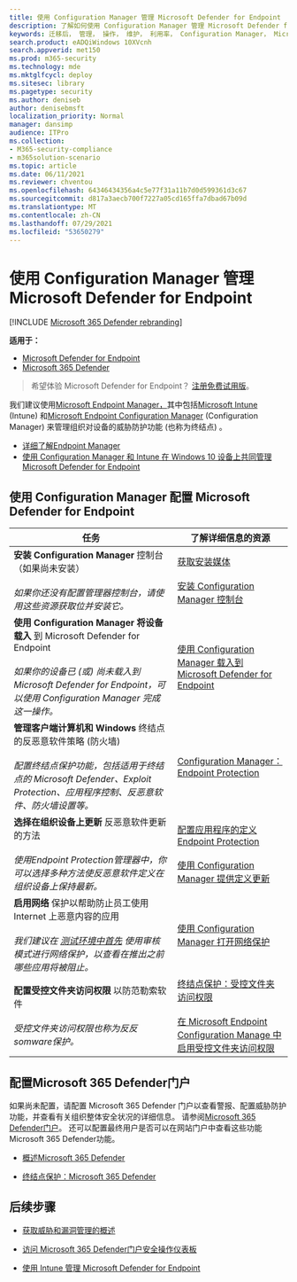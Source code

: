 ```yaml
---
title: 使用 Configuration Manager 管理 Microsoft Defender for Endpoint
description: 了解如何使用 Configuration Manager 管理 Microsoft Defender for Endpoint
keywords: 迁移后， 管理， 操作， 维护， 利用率， Configuration Manager， Microsoft Defender for Endpoint， edr
search.product: eADQiWindows 10XVcnh
search.appverid: met150
ms.prod: m365-security
ms.technology: mde
ms.mktglfcycl: deploy
ms.sitesec: library
ms.pagetype: security
ms.author: deniseb
author: denisebmsft
localization_priority: Normal
manager: dansimp
audience: ITPro
ms.collection:
- M365-security-compliance
- m365solution-scenario
ms.topic: article
ms.date: 06/11/2021
ms.reviewer: chventou
ms.openlocfilehash: 64346434356a4c5e77f31a11b7d0d599361d3c67
ms.sourcegitcommit: d817a3aecb700f7227a05cd165ffa7dbad67b09d
ms.translationtype: MT
ms.contentlocale: zh-CN
ms.lasthandoff: 07/29/2021
ms.locfileid: "53650279"
---
```

# <a name="manage-microsoft-defender-for-endpoint-with-configuration-manager"></a>使用 Configuration Manager 管理 Microsoft Defender for Endpoint

[!INCLUDE [Microsoft 365 Defender rebranding](../../includes/microsoft-defender.md)]

**适用于：**
- [Microsoft Defender for Endpoint](https://go.microsoft.com/fwlink/p/?linkid=2154037)
- [Microsoft 365 Defender](https://go.microsoft.com/fwlink/?linkid=2118804)

> 希望体验 Microsoft Defender for Endpoint？ [注册免费试用版](https://signup.microsoft.com/create-account/signup?products=7f379fee-c4f9-4278-b0a1-e4c8c2fcdf7e&ru=https://aka.ms/MDEp2OpenTrial?ocid=docs-wdatp-exposedapis-abovefoldlink)。


我们建议使用[Microsoft Endpoint Manager，](/mem)其中包括[Microsoft Intune](/mem/intune/fundamentals/what-is-intune) (Intune) 和[Microsoft Endpoint Configuration Manager](/mem/configmgr/core/understand/introduction) (Configuration Manager) 来管理组织对设备的威胁防护功能 (也称为终结点) 。 
- [详细了解Endpoint Manager](/mem/endpoint-manager-overview)
- [使用 Configuration Manager 和 Intune 在 Windows 10 设备上共同管理 Microsoft Defender for Endpoint](manage-atp-post-migration-intune.md)

## <a name="configure-microsoft-defender-for-endpoint-with-configuration-manager"></a>使用 Configuration Manager 配置 Microsoft Defender for Endpoint

|任务  |了解详细信息的资源  |
|---------|---------|
|**安装 Configuration Manager** 控制台（如果尚未安装）<br/><br/>*如果你还没有配置管理器控制台，请使用这些资源获取位并安装它。* |[获取安装媒体](/mem/configmgr/core/servers/deploy/install/get-install-media)<br/><br/>[安装 Configuration Manager 控制台](/mem/configmgr/core/servers/deploy/install/install-consoles)  |
|**使用 Configuration Manager 将设备载入** 到 Microsoft Defender for Endpoint <br/><br/> *如果你的设备已 (或) 尚未载入到 Microsoft Defender for Endpoint，可以使用 Configuration Manager 完成这一操作。*   |[使用 Configuration Manager 载入到 Microsoft Defender for Endpoint](/mem/configmgr/protect/deploy-use/defender-advanced-threat-protection#about-onboarding-to-atp-with-configuration-manager)      |
|**管理客户端计算机和 Windows** 终结点的反恶意软件策略 (防火墙) <br/><br/>*配置终结点保护功能，包括适用于终结点的 Microsoft Defender、Exploit Protection、应用程序控制、反恶意软件、防火墙设置等。*  |[Configuration Manager：Endpoint Protection](/mem/configmgr/protect/deploy-use/endpoint-protection)       |
|**选择在组织设备上更新** 反恶意软件更新的方法 <br/><br/>*使用Endpoint Protection管理器中，你可以选择多种方法使反恶意软件定义在组织设备上保持最新。* |[配置应用程序的定义Endpoint Protection](/mem/configmgr/protect/deploy-use/endpoint-definition-updates) <br/><br/>[使用 Configuration Manager 提供定义更新](/mem/configmgr/protect/deploy-use/endpoint-definitions-configmgr) |
|**启用网络** 保护以帮助防止员工使用 Internet 上恶意内容的应用 <br/><br/>*我们建议在 [测试环境中首先](/microsoft-365/security/defender-endpoint/evaluate-network-protection) 使用审核模式进行网络保护，以查看在推出之前哪些应用将被阻止。* |[使用 Configuration Manager 打开网络保护](/microsoft-365/security/defender-endpoint/enable-network-protection#microsoft-endpoint-configuration-manager)  |
|**配置受控文件夹访问权限** 以防范勒索软件 <br/><br/>*受控文件夹访问权限也称为反反somware保护。*   |[终结点保护：受控文件夹访问权限](/mem/intune/protect/endpoint-protection-windows-10#controlled-folder-access) <br/><br/>[在 Microsoft Endpoint Configuration Manage 中启用受控文件夹访问权限](/microsoft-365/security/defender-endpoint/enable-controlled-folders#microsoft-endpoint-configuration-manager) |

## <a name="configure-your-microsoft-365-defender-portal"></a>配置Microsoft 365 Defender门户

如果尚未配置，请配置 Microsoft 365 Defender 门户以查看警报、配置威胁防护功能，并查看有关组织整体安全状况的详细信息。 请参阅[Microsoft 365 Defender门户](microsoft-defender-security-center.md)。 还可以配置最终用户是否可以在网站门户中查看这些功能Microsoft 365 Defender功能。

- [概述Microsoft 365 Defender](/microsoft-365/security/defender-endpoint/use)

- [终结点保护：Microsoft 365 Defender](/mem/intune/protect/endpoint-protection-windows-10#microsoft-defender-security-center)

## <a name="next-steps"></a>后续步骤

- [获取威胁和漏洞管理的概述](/microsoft-365/security/defender-endpoint/next-gen-threat-and-vuln-mgt)

- [访问 Microsoft 365 Defender门户安全操作仪表板](/microsoft-365/security/defender-endpoint/security-operations-dashboard)

- [使用 Intune 管理 Microsoft Defender for Endpoint](manage-atp-post-migration-intune.md)
